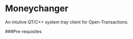 Moneychanger
============
An intutive QT/C++ system tray client for Open-Transactions.

###Pre-requisites
